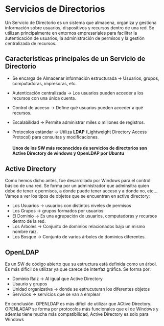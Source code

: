 # Servicios de Directorios

Un Servicio de Directorio es un sistema que almacena, organiza y gestiona información sobre usuarios, dispositivos y recursos dentro de una red. Se utilizan principalmente en entornos empresariales para facilitar la autenticación de usuarios, la administración de permisos y la gestión centralizada de recursos.

## Características principales de un Servicio de Directorio

- Se encarga de Almacenar información estructurada → Usuarios, grupos, computadoras, impresoras, etc.
- Autenticación centralizada → Los usuarios pueden acceder a los recursos con una única cuenta.
- Control de acceso → Define qué usuarios pueden acceder a qué recursos.
- Escalabilidad → Permite administrar miles o millones de registros.
- Protocolos estándar → Utiliza **LDAP** (Lightweight Directory Access Protocol) para consultas y modificaciones.

  #### Unos de los SW más reconocidos de servicios de directorios son Active Directory de windows y OpenLDAP por Ubuntu

## Active Directory 

Como hemos dicho antes, fue desarrollado por Windows para el control básico de una red. Se forma por un administrador que adminsitra quien debe de tener x permisos, a donde puede tener acceso y a donde no, etc.... Vamos a ver los tipos de objetos que se encuentran en active directory:

- Los Usuarios → usuarios con distintos niveles de permisos 
- Los Grupos → grupos formados por usuarios 
- El Dominio → Es una agrupación de usuarios, computadoras y recursos dentro de la red.
- Los Árboles → Conjunto de dominios relacionados bajo un mismo nombre raíz.
- Los Bosque → Conjunto de varios árboles de dominios diferentes.

## OpenLDAP

Es un SW de código abierto que su estructura está definida como un árbol. Es más dificil de utilizar ya que carece de interfaz gráfica. Se forma por:

- Dominio Raiz → Al igual que Active Directory
- Usaurio y grupos
- Unidad organizativa → donde se estrucuturan los diferentes objetos
- Servicios → servicios que se van a emplear

En conclusión. OPENLDAP es más dificil de utilizar que ACtive Directory. OPENLADAP se forma por protocolos más funcionales que el de Windows y además tiene mucha más compatibilidad, Active Directory es solo para Windows
